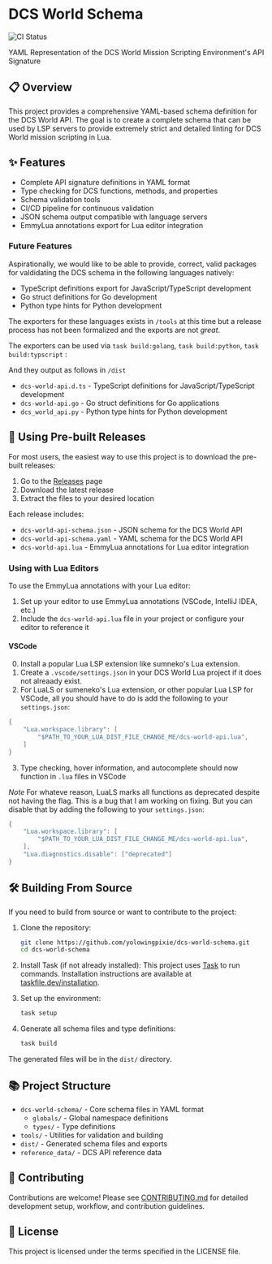 # DCS World Schema

![CI Status](https://github.com/yolowingpixie/dcs-world-schema/actions/workflows/ci.yml/badge.svg)

YAML Representation of the DCS World Mission Scripting Environment's API Signature

## 📋 Overview

This project provides a comprehensive YAML-based schema definition for the DCS World API. The goal is to create a complete schema that can be used by LSP servers to provide extremely strict and detailed linting for DCS World mission scripting in Lua.

## ✨ Features

- Complete API signature definitions in YAML format
- Type checking for DCS functions, methods, and properties
- Schema validation tools
- CI/CD pipeline for continuous validation
- JSON schema output compatible with language servers
- EmmyLua annotations export for Lua editor integration


### Future Features
Aspirationally, we would like to be able to provide, correct, valid packages for valdidating the DCS schema in the following languages natively:
- TypeScript definitions export for JavaScript/TypeScript development
- Go struct definitions for Go development
- Python type hints for Python development

The exporters for these languages exists in `/tools` at this time but a release process has not been formalized and the exports are not *great*.

The exporters can be used via `task build:golang`, `task build:python`, `task build:typscript` :

And they output as follows in `/dist`

- `dcs-world-api.d.ts` - TypeScript definitions for JavaScript/TypeScript development
- `dcs-world-api.go` - Go struct definitions for Go applications
- `dcs_world_api.py` - Python type hints for Python development


## 🚀 Using Pre-built Releases

For most users, the easiest way to use this project is to download the pre-built releases:

1. Go to the [Releases](https://github.com/yolowingpixie/dcs-world-schema/releases) page
2. Download the latest release
3. Extract the files to your desired location

Each release includes:
- `dcs-world-api-schema.json` - JSON schema for the DCS World API
- `dcs-world-api-schema.yaml` - YAML schema for the DCS World API
- `dcs-world-api.lua` - EmmyLua annotations for Lua editor integration

### Using with Lua Editors

To use the EmmyLua annotations with your Lua editor:
1. Set up your editor to use EmmyLua annotations (VSCode, IntelliJ IDEA, etc.)
2. Include the `dcs-world-api.lua` file in your project or configure your editor to reference it

#### VSCode
0. Install a popular Lua LSP extension like sumneko's Lua extension.
1. Create a `.vscode/settings.json` in your DCS World Lua project if it does not alreaady exist.
2. For LuaLS or sumeneko's Lua extension, or other popular Lua LSP for VSCode, all you should have to do is add the following to your `settings.json`:

```lua
{
    "Lua.workspace.library": [
        "$PATH_TO_YOUR_LUA_DIST_FILE_CHANGE_ME/dcs-world-api.lua",
    ]
}
```
3. Type checking, hover information, and autocomplete should now function in `.lua` files in VSCode

*Note*
For whateve reason, LuaLS marks all functions as deprecated despite not having the flag. This is a bug that I am working on fixing.
But you can disable that by adding the following to your `settings.json`:

```lua
{
    "Lua.workspace.library": [
        "$PATH_TO_YOUR_LUA_DIST_FILE_CHANGE_ME/dcs-world-api.lua",
    ],
    "Lua.diagnostics.disable": ["deprecated"]
}
```


## 🛠️ Building From Source

If you need to build from source or want to contribute to the project:

1. Clone the repository:
   ```bash
   git clone https://github.com/yolowingpixie/dcs-world-schema.git
   cd dcs-world-schema
   ```

2. Install Task (if not already installed):
   This project uses [Task](https://taskfile.dev/) to run commands. Installation instructions are available at [taskfile.dev/installation](https://taskfile.dev/installation/).

3. Set up the environment:
   ```bash
   task setup
   ```

4. Generate all schema files and type definitions:
   ```bash
   task build
   ```

The generated files will be in the `dist/` directory.

## 📚 Project Structure

- `dcs-world-schema/` - Core schema files in YAML format
  - `globals/` - Global namespace definitions
  - `types/` - Type definitions
- `tools/` - Utilities for validation and building
- `dist/` - Generated schema files and exports
- `reference_data/` - DCS API reference data

## 🤝 Contributing

Contributions are welcome! Please see [CONTRIBUTING.md](CONTRIBUTING.md) for detailed development setup, workflow, and contribution guidelines.

## 📄 License

This project is licensed under the terms specified in the LICENSE file.
